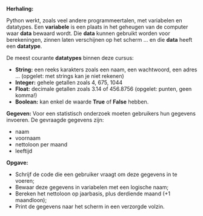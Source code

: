 **Herhaling:**

Python werkt, zoals veel andere programmeertalen, met variabelen en datatypes. 
Een **variabele** is een plaats in het geheugen van de computer waar **data** bewaard wordt. 
Die **data** kunnen gebruikt worden voor berekeningen, zinnen laten verschijnen op het scherm ... 
en die **data** heeft een **datatype**. 

De meest courante **datatypes** binnen deze cursus: 

* **String:** een reeks karakters zoals een naam, een wachtwoord, een adres ... (opgelet: met strings kan je niet rekenen)
* **Integer:** gehele getallen zoals 4, 675, 1044
* **Float:** decimale getallen zoals 3.14 of 456.8756 (opgelet: punten, geen komma!)
* **Boolean:** kan enkel de waarde **True** of **False** hebben.

**Gegeven:**
Voor een statistisch onderzoek moeten gebruikers hun gegevens invoeren. De gevraagde gegevens zijn: 
* naam
* voornaam
* nettoloon per maand
* leeftijd 

**Opgave:**
* Schrijf de code die een gebruiker vraagt om deze gegevens in te voeren; 
* Bewaar deze gegevens in variabelen met een logische naam; 
* Bereken het nettoloon op jaarbasis, plus derdiende maand (+1 maandloon);
* Print de gegevens naar het scherm in een verzorgde volzin. 